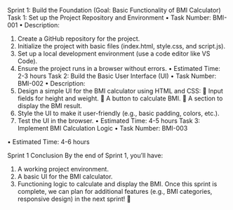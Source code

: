 Sprint 1: Build the Foundation (Goal: Basic Functionality of BMI Calculator)
Task 1: Set up the Project Repository and Environment
• Task Number: BMI-001
• Description:

1. Create a GitHub repository for the project.
2. Initialize the project with basic files (index.html, style.css, and script.js).
3. Set up a local development environment (use a code editor like VS Code).
4. Ensure the project runs in a browser without errors.
   • Estimated Time: 2-3 hours
   Task 2: Build the Basic User Interface (UI)
   • Task Number: BMI-002
   • Description:
5. Design a simple UI for the BMI calculator using HTML and CSS:
    Input fields for height and weight.
    A button to calculate BMI.
    A section to display the BMI result.
6. Style the UI to make it user-friendly (e.g., basic padding, colors, etc.).
7. Test the UI in the browser.
   • Estimated Time: 4-5 hours
   Task 3: Implement BMI Calculation Logic
   • Task Number: BMI-003

• Estimated Time: 4-6 hours

Sprint 1 Conclusion
By the end of Sprint 1, you’ll have:

1. A working project environment.
2. A basic UI for the BMI calculator.
3. Functioning logic to calculate and display the BMI.
   Once this sprint is complete, we can plan for additional features (e.g., BMI categories, responsive design) in the next sprint! 🚀
